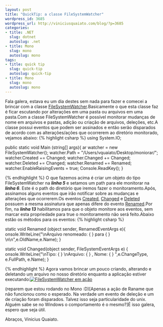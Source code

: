 ```yaml
--- 
layout: post
title: "QuickTip: a classe FileSystemWatcher"
wordpress_id: 3685
wordpress_url: http://viniciusquaiato.com/blog/?p=3685
categories: 
- title: .NET
  slug: dotnet
  autoslug: .net
- title: Mono
  slug: mono
  autoslug: mono
tags: 
- title: quick tip
  slug: quick-tip
  autoslug: quick-tip
- title: Mono
  slug: mono
  autoslug: mono
---
```

Fala galera, estava eu um dia destes sem nada para fazer e comecei a brincar com a classe [FileSystemWatcher](http://msdn.microsoft.com/en-US/library/system.io.filesystemwatcher.aspx).Basicamente o que esta classe faz é ficar escutando por alterações em uma pasta ou arquivos em uma pasta.Com a classe FileSystemWatcher é possível monitorar mudanças de nome em arquivos e pastas, adição ou criação de arquivos, deleções, etc.A classe possui eventos que podem ser assinados e então serão disparados de acordo com as alterações/ações que ocorrerem ao diretório monitorado, vejamos abaixo:
{% highlight csharp %}
using System.IO;
    
public 
static void Main (string[] args){
ar watcher = new FileSystemWatcher();
    watcher.Path = "/Users/vquaiato/Desktop/moniorar/";
    watcher.Created += Changed;
    watcher.Changed += Changed;
    watcher.Deleted += Changed;
    watcher.Renamed += Renamed;
    watcher.EnableRaisingEvents = true;
    Console.ReadKey();
    }

{% endhighlight %}
O que fazemos acima é criar um objeto do tipo FileSystemWatcher na **_linha 5_** e setamos um path para ele monitorar na **_linha 6_**. Este é o path do diretório que iremos fazer o monitoramento.Após, assinamos alguns eventos que irão notificar sobre as mudanças e alterações que ocorrerem.Os eventos [Created](http://msdn.microsoft.com/en-US/library/system.io.filesystemwatcher.created.aspx), [Changed](http://msdn.microsoft.com/en-US/library/system.io.filesystemwatcher.changed.aspx) e [Deleted](http://msdn.microsoft.com/en-US/library/system.io.filesystemwatcher.deleted.aspx) possuem a mesma assinatura que apenas difere do evento [Renamed](http://msdn.microsoft.com/en-US/library/system.io.filesystemwatcher.renamed.aspx).Por fim, na **_linha 13_** habilitamos para que o objeto monitore aos eventos, sem marcar esta propriedade para true o monitoramento não será feito.Abaixo estão os métodos para os eventos:
{% highlight csharp %}

static void Renamed (object sender, RenamedEventArgs e){
onsole.WriteLine("\nArquivo renomeado: {
}
 para {
}
\n\n",e.OldName,e.Name);
    }


static void Changed(object sender, FileSystemEventArgs e) {
onsole.WriteLine("\nTipo: {
}
 \nArquivo: {
}
, Nome: {
}
",e.ChangeType, e.FullPath, e.Name);
    }



{% endhighlight %}
Agora vamos brincar um pouco criando, alterando e deletando um arquivo no nosso diretório enquanto a aplicação estiver executando:[![FileSystemWatcher em ação](http://viniciusquaiato.com/images_posts/Screen-shot-2011-06-12-at-10.05.42-PM-300x195.png "FileSystemWatcher em ação")](http://viniciusquaiato.com/images_posts/Screen-shot-2011-06-12-at-10.05.42-PM.png)

(reparem que estou rodando no Mono :D)[Apenas a ação de Raname que não funcionou como o esperado. Na verdade um evento de deleção e um de criação foram disparados. Talvez isso seja particularidade do unix. Alguém sabe se no Windows o comportamento é o mesmo?]É isso galera, espero que seja útil.

Abraços,
Vinicius Quaiato.
